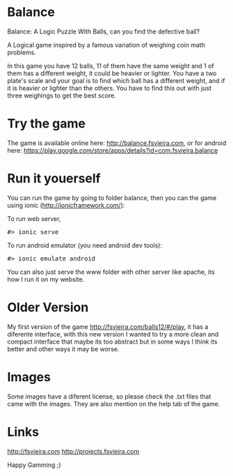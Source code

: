 Balance
=======

Balance: A Logic Puzzle With Balls, can you find the defective ball?


A Logical game inspired by a famous variation of weighing coin math problems.

In this game you have 12 balls, 11 of them have the same weight and 1 of them has a different weight, 
it could be heavier or lighter. You have a two plate's scale and your goal is to find which ball has a different weight, 
and if it is heavier or lighter than the others. You have to find this out with just three weighings to get the best score.


Try the game
=======

The game is available online here: http://balance.fsvieira.com, or for android here: https://play.google.com/store/apps/details?id=com.fsvieira.balance


Run it youerself
=======

You can run the game by going to folder balance, then you can the game using ionic (http://ionicframework.com/):

To run web server,
<pre>
#> ionic serve
</pre>

To run android emulator (you need android dev tools):
<pre>
#> ionic emulate android
</pre>

You can also just serve the www folder with other server like apache, its how I run it on my website.


Older Version
=======
My first version of the game http://fsvieira.com/balls12/#/play, it has a diferente interface, with this new version 
I wanted to try a more clean and compact interface that maybe its too abstract but in some ways I think its better and
other ways it may be worse.


Images
=======
Some images have a diferent license, so please check the .txt files that came with the images.
They are also mention on the help tab of the game.


Links
=======
http://fsvieira.com
http://projects.fsvieira.com


Happy Gamming ;) 
